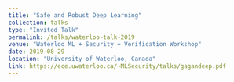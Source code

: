 ```yaml
---
title: "Safe and Robust Deep Learning"
collection: talks
type: "Invited Talk"
permalink: /talks/waterloo-talk-2019
venue: "Waterloo ML + Security + Verification Workshop"
date: 2019-08-29
location: "University of Waterloo, Canada"
link: https://ece.uwaterloo.ca/~MLSecurity/talks/gagandeep.pdf
---
```


